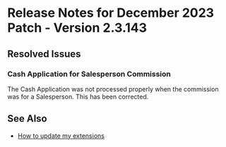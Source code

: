 # Release Notes for December 2023 Patch - Version 2.3.143

## Resolved Issues

### Cash Application for Salesperson Commission

The Cash Application was not processed properly when the commission was for a Salesperson. This has been corrected.

## See Also

- [How to update my extensions](../faq-index.md#i-want-to-update-my-version-of-nav-x-commission-management)
